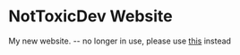 # NotToxicDev Website

My new website.
-- no longer in use, please use [this](https://nelertile.netlify.app/) instead
